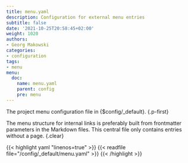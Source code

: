 ```yaml
---
title: menu.yaml
description: Configuration for external menu entries
subtitle: false
date: '2021-10-25T20:58:45+02:00'
weight: 1020
authors:
- Georg Makowski
categories:
- configuration
tags:
- menu
menu:
  doc:
    name: menu.yaml
    parent: config
    pre: menu
---
```


The project menu configuration file in {$config/_default}.
{.p-first}<!--more-->

The menu structure for internal links is preferably built from frontmatter parameters in the Markdown files. This central file only contains entries without a page.
{.clear}

{{< highlight yaml "linenos=true" >}}
{{< readfile file="/config/_default/menu.yaml" >}}
{{< /highlight >}}
